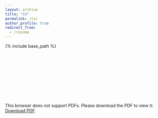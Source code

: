 ```yaml
---
layout: archive
title: "CV"
permalink: /cv/
author_profile: true
redirect_from:
  - /resume
---
```


{% include base_path %}

<object data="https://ruwant.github.io/files/RuwanTennakoonCV_2025.pdf" type="application/pdf" width="700px" height="700px">
    <embed src="https://ruwant.github.io/files/RuwanTennakoonCV_2025.pdf">
        <p>This browser does not support PDFs. Please download the PDF to view it: <a href="https://ruwant.github.io/files/RuwanTennakoonCV_2025.pdf">Download PDF</a>.</p>
    </embed>
</object>
  
  
